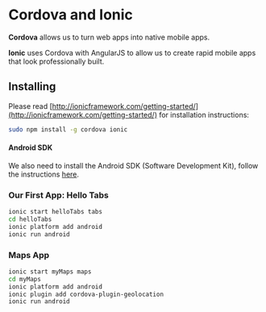 Cordova and Ionic
=======

**Cordova** allows us to turn web apps into native mobile apps.

**Ionic** uses Cordova with AngularJS to allow us to create rapid mobile apps that look professionally built.


Installing
----------

Please read [http://ionicframework.com/getting-started/](http://ionicframework.com/getting-started/) for installation instructions:
```bash
sudo npm install -g cordova ionic
```

#### Android SDK

We also need to install the Android SDK (Software Development Kit), follow the instructions [here](https://developer.android.com/studio/index.html).



### Our First App: Hello Tabs

```bash
ionic start helloTabs tabs
cd helloTabs
ionic platform add android
ionic run android
```
### Maps App

```bash
ionic start myMaps maps
cd myMaps
ionic platform add android
ionic plugin add cordova-plugin-geolocation
ionic run android
```

